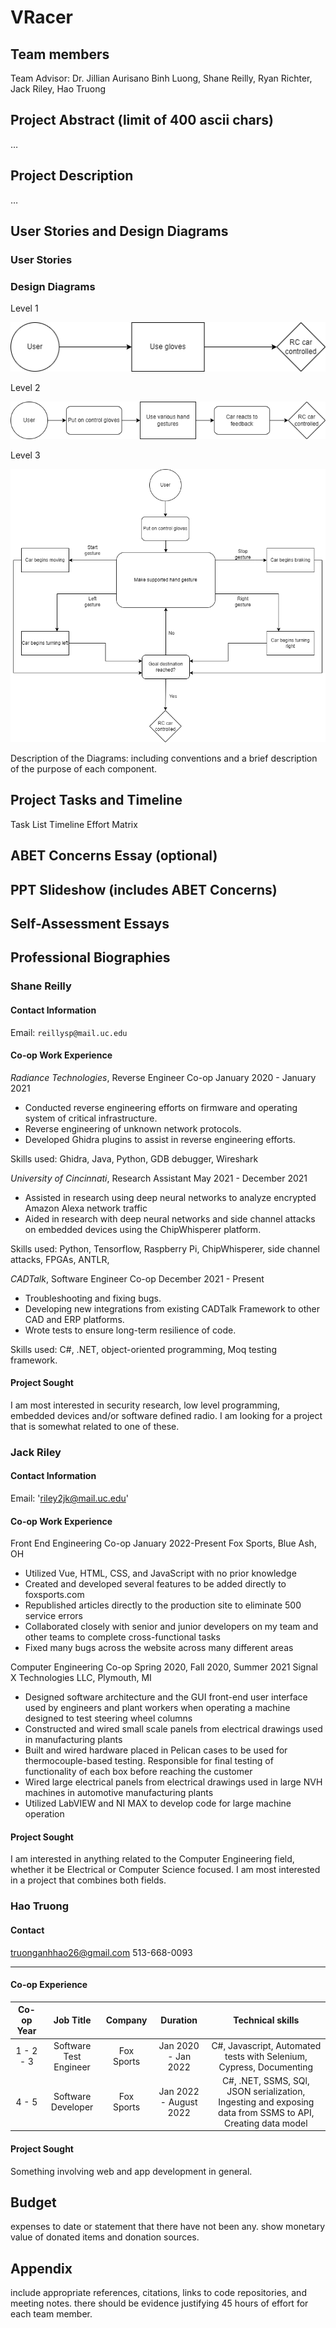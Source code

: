 # VRacer
## Team members
Team Advisor: Dr. Jillian Aurisano
Binh Luong, Shane Reilly, Ryan Richter, Jack Riley, Hao Truong
## Project Abstract (limit of 400 ascii chars)
…
## Project Description
…
## User Stories and Design Diagrams
### User Stories 

### Design Diagrams

Level 1


![Level 0](Design_Diagrams/DesignLevel1.png)

Level 2


![Level 1](Design_Diagrams/DesignLevel2.png)

Level 3


![Level 2](Design_Diagrams/DesignLevel3.png)


Description of the Diagrams: including conventions and a brief description of the purpose of each component.

## Project Tasks and Timeline
Task List
Timeline
Effort Matrix
## ABET Concerns Essay (optional)
## PPT Slideshow (includes ABET Concerns)
## Self-Assessment Essays
## Professional Biographies
### Shane Reilly
 
#### Contact Information
Email: `reillysp@mail.uc.edu`
 
#### Co-op Work Experience
*Radiance Technologies*, Reverse Engineer Co-op 
January 2020 - January 2021
- Conducted reverse engineering efforts on firmware and operating system of critical infrastructure.
- Reverse engineering of unknown network protocols.
- Developed Ghidra plugins to assist in reverse engineering efforts.
 
Skills used: Ghidra, Java, Python, GDB debugger, Wireshark
 
*University of Cincinnati*, Research Assistant
May 2021 - December 2021
- Assisted in research using deep neural networks to analyze encrypted Amazon Alexa network traffic
- Aided in research with deep neural networks and side channel attacks on embedded devices using the ChipWhisperer platform.
 
Skills used: Python, Tensorflow, Raspberry Pi, ChipWhisperer, side channel attacks, FPGAs, ANTLR, 
 
*CADTalk*, Software Engineer Co-op
December 2021 - Present
- Troubleshooting and fixing bugs.
- Developing new integrations from existing CADTalk Framework to other CAD and ERP platforms.
- Wrote tests to ensure long-term resilience of code.
 
Skills used: C#, .NET, object-oriented programming, Moq testing framework.
 
 
#### Project Sought
I am most interested in security research, low level programming, embedded devices and/or software defined radio. I am looking for a project that is somewhat related to one of these.
 
### Jack Riley
 
#### Contact Information
Email: 'riley2jk@mail.uc.edu'
 
#### Co-op Work Experience
Front End Engineering Co-op
January 2022-Present
Fox Sports, Blue Ash, OH
- Utilized Vue, HTML, CSS, and JavaScript with no prior knowledge
- Created and developed several features to be added directly to foxsports.com
- Republished articles directly to the production site to eliminate 500 service errors
- Collaborated closely with senior and junior developers on my team and other teams to complete cross-functional tasks
- Fixed many bugs across the website across many different areas
 
Computer Engineering Co-op
Spring 2020, Fall 2020, Summer 2021
Signal X Technologies LLC, Plymouth, MI
- Designed software architecture and the GUI front-end user interface used by engineers and plant workers when operating a machine designed to test steering wheel columns
- Constructed and wired small scale panels from electrical drawings used in manufacturing plants
- Built and wired hardware placed in Pelican cases to be used for thermocouple-based testing. Responsible for final testing of functionality of each box before reaching the customer
- Wired large electrical panels from electrical drawings used in large NVH machines in automotive manufacturing plants
- Utilized LabVIEW and NI MAX to develop code for large machine operation
 
#### Project Sought
I am interested in anything related to the Computer Engineering field, whether it be Electrical or Computer Science focused. I am most interested in a project that combines both fields.
 
### Hao Truong
 
 
#### Contact
truonganhhao26@gmail.com
513-668-0093
  
***
 
#### Co-op Experience
 
| Co-op Year | Job Title | Company  |  Duration | Technical skills | 
| :--------: | :-------: | :------: | :-------: | :--------------: |
| 1 - 2 - 3  | Software Test Engineer | Fox Sports | Jan 2020 - Jan 2022 | C#, Javascript, Automated tests with Selenium, Cypress, Documenting |
| 4 - 5      | Software Developer | Fox Sports | Jan 2022 - August 2022 | C#, .NET, SSMS, SQl, JSON serialization, Ingesting and exposing data from SSMS to API, Creating data model | 
 
#### Project Sought
 
Something involving web and app development in general.
 
 
    
## Budget
expenses to date or statement that there have not been any.
show monetary value of donated items and donation sources.
## Appendix
include appropriate references, citations, links to code repositories, and meeting notes.
there should be evidence justifying 45 hours of effort for each team member.
